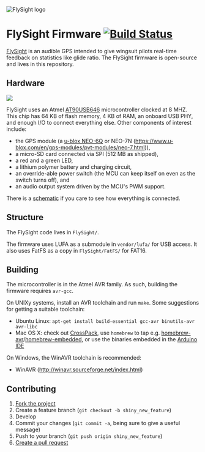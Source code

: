 ![FlySight logo](http://flysight.ca/images/flysight.jpg)

# FlySight Firmware [![Build Status](https://travis-ci.org/flysight/flysight.png)](https://travis-ci.org/flysight/flysight)

[FlySight](http://flysight.ca/) is an audible GPS intended to give wingsuit pilots real-time feedback on statistics like glide ratio. The FlySight firmware is open-source and lives in this repository.

## Hardware

![](http://flysight.ca/images/support.jpg)

FlySight uses an Atmel [AT90USB646](http://www.atmel.com/devices/at90usb646.aspx) microcontroller clocked at 8 MHZ. This chip has 64 KB of flash memory, 4 KB of RAM, an onboard USB PHY, and enough I/O to connect everything else. Other components of interest include:

* the GPS module (a [u-blox NEO-6Q](http://www.u-blox.com/en/gps-modules/pvt-modules/previous-generations/neo-6-family.html) or NEO-7N (https://www.u-blox.com/en/gps-modules/pvt-modules/neo-7.html)),
* a micro-SD card connected via SPI (512 MB as shipped),
* a red and a green LED,
* a lithium polymer battery and charging circuit,
* an override-able power switch (the MCU can keep itself on even as the switch turns off), and
* an audio output system driven by the MCU's PWM support.

There is a [schematic](http://flysight.ca/wiki/images/1/1b/Schematic.png) if you care to see how everything is connected.

## Structure

The FlySight code lives in `FlySight/`.

The firmware uses LUFA as a submodule in `vendor/lufa/` for USB access. It also uses FatFS as a copy in `FlySight/FatFS/` for FAT16.

## Building

The microcontroller is in the Atmel AVR family. As such, building the firmware requires `avr-gcc`.

On UNIXy systems, install an AVR toolchain and run `make`. Some suggestions for getting a suitable toolchain:

* Ubuntu Linux: `apt-get install build-essential gcc-avr binutils-avr avr-libc`
* Mac OS X: check out [CrossPack](http://www.obdev.at/products/crosspack/), use `homebrew` to tap e.g. [homebrew-avr](https://github.com/larsimmisch/homebrew-avr)/[homebrew-embedded](https://github.com/darconeous/homebrew-embedded), or use the binaries embedded in the [Arduino IDE](http://arduino.cc/en/Main/Software#toc1)

On Windows, the WinAVR toolchain is recommended:

* WinAVR (http://winavr.sourceforge.net/index.html)

## Contributing

1. [Fork the project](https://help.github.com/articles/fork-a-repo)
2. Create a feature branch (`git checkout -b shiny_new_feature`)
3. Develop
4. Commit your changes (`git commit -a`, being sure to give a useful message)
5. Push to your branch (`git push origin shiny_new_feature`)
6. [Create a pull request](https://help.github.com/articles/creating-a-pull-request)
